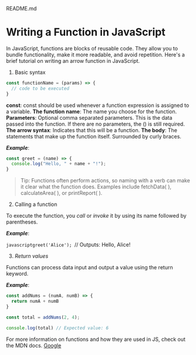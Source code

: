 README.md
# Writing a Function in JavaScript

In JavaScript, functions are blocks of reusable code. They allow you to bundle functionality, make it more readable, and avoid repetition. Here's a brief tutorial on writing an arrow function in JavaScript.

1. Basic syntax

```javascript
const functionName = (params) => {
  // code to be executed
}
```

**const**: const should be used whenever a function expression is assigned to a variable.
**The function name**: The name you choose for the function.
**Parameters**: Optional comma separated parameters. This is the data passed into the function. If there are no parameters, the () is still required.
**The arrow syntax**: Indicates that this will be a function.
**The body**: The statements that make up the function itself. Surrounded by curly braces.

***Example***:

```javascript
const greet = (name) => {
  console.log("Hello, " + name + "!");
}
```

 > Tip: Functions often perform actions, so naming with a verb can make it clear what the function does. Examples include fetchData( ), calculateArea( ), or printReport( ). 

2. Calling a function

To execute the function, you *call* or *invoke* it by using its name followed by parentheses.

***Example***:


```javascriptgreet('Alice'); ```// Outputs: Hello, Alice!

3. *Return values*

Functions can process data input and output a value using the return keyword.

***Example***: 

```javascript
const addNums = (numA, numB) => {
  return numA + numB
}
```

```javascript
const total = addNums(2, 4);

console.log(total) // Expected value: 6
```







For more information on functions and how they are used in JS, check out the MDN docs. 
[Google](https://developer.mozilla.org/en-US/docs/Web/JavaScript/Guide/Functions)




